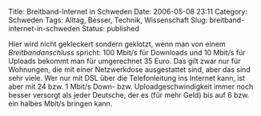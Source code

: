 Title: Breitband-Internet in Schweden
Date: 2006-05-08 23:11
Category: Schweden
Tags: Alltag, Besser, Technik, Wissenschaft
Slug: breitband-internet-in-schweden
Status: published

Hier wird nicht gekleckert sondern geklotzt, wenn man von einem
*Breitbandanschluss* spricht: 100 Mbit/s für Downloads und 10 Mbit/s für
Uploads bekommt man für umgerechnet 35 Euro. Das gilt zwar nur für
Wohnungen, die mit einer Netzwerkdose ausgestattet sind, aber das sind
sehr viele. Wer nur mit DSL über die Telefonleitung ins Internet kann,
ist aber mit 24 bzw. 1 Mbit/s Down- bzw. Uploadgeschwindigkeit immer
noch besser versorgt als jeder Deutsche, der es (für mehr Geld) bis auf
6 bzw. ein halbes Mbit/s bringen kann.

